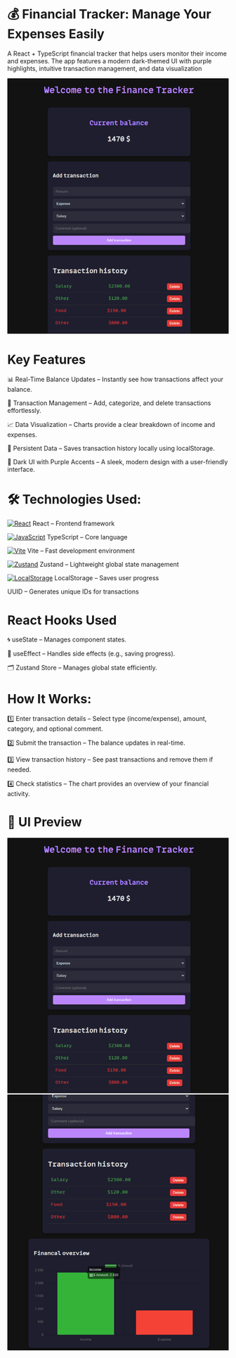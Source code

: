 # 💰 Financial Tracker: Manage Your Expenses Easily

A React + TypeScript financial tracker that helps users monitor their income and expenses. The app features a modern dark-themed UI with purple highlights, intuitive transaction management, and data visualization

![Finance Tracker Screenshot](https://raw.githubusercontent.com/trenches022/finance-tracker-tsreact/main/finance-tracker-screenshot.png)

#  Key Features

📊 Real-Time Balance Updates – Instantly see how transactions affect your balance.

📝 Transaction Management – Add, categorize, and delete transactions effortlessly.

📈 Data Visualization – Charts provide a clear breakdown of income and expenses.

💾 Persistent Data – Saves transaction history locally using localStorage.

🎨 Dark UI with Purple Accents – A sleek, modern design with a user-friendly interface.

# 🛠 Technologies Used:

<a href="https://reactjs.org/" target="_blank"><img src="https://raw.githubusercontent.com/danielcranney/readme-generator/main/public/icons/skills/react-colored.svg" width="23" height="23" alt="React" /></a> React – Frontend framework

<a href="https://developer.mozilla.org/en-US/docs/Web/JavaScript" target="_blank"><img src="https://raw.githubusercontent.com/danielcranney/readme-generator/main/public/icons/skills/typescript-colored.svg" width="23" height="23" alt="JavaScript" /></a> TypeScript – Core language

<a href="https://vitejs.dev/" target="_blank"><img src="https://raw.githubusercontent.com/danielcranney/readme-generator/main/public/icons/skills/vite-colored.svg" width="23" height="23" alt="Vite" /></a> Vite – Fast development environment

<a href="https://docs.pmnd.rs/zustand/getting-started/introduction" target="_blank"><img src="https://raw.githubusercontent.com/danielcranney/readme-generator/main/public/icons/skills/react-colored.svg" width="23" height="23" alt="Zustand" /></a> Zustand – Lightweight global state management

<a href="https://developer.mozilla.org/en-US/docs/Web/API/Window/localStorage" target="_blank"><img src="https://cdn-icons-png.flaticon.com/128/15099/15099747.png" width="23" height="23" alt="LocalStorage" /></a> LocalStorage – Saves user progress

UUID – Generates unique IDs for transactions

# React Hooks Used

🌀 useState – Manages component states.

🔄 useEffect – Handles side effects (e.g., saving progress).

🗂 Zustand Store – Manages global state efficiently.

# How It Works:

1️⃣ Enter transaction details – Select type (income/expense), amount, category, and optional comment.

2️⃣ Submit the transaction – The balance updates in real-time.

3️⃣ View transaction history – See past transactions and remove them if needed.

4️⃣ Check statistics – The chart provides an overview of your financial activity.

# 🎨 UI Preview

![Finance Tracker Screenshot](https://raw.githubusercontent.com/trenches022/finance-tracker-tsreact/main/finance-tracker-screenshot.png)
![Finance Tracker Screenshot](https://raw.githubusercontent.com/trenches022/finance-tracker-tsreact/main/finance-tracker-screenshot2.png)


